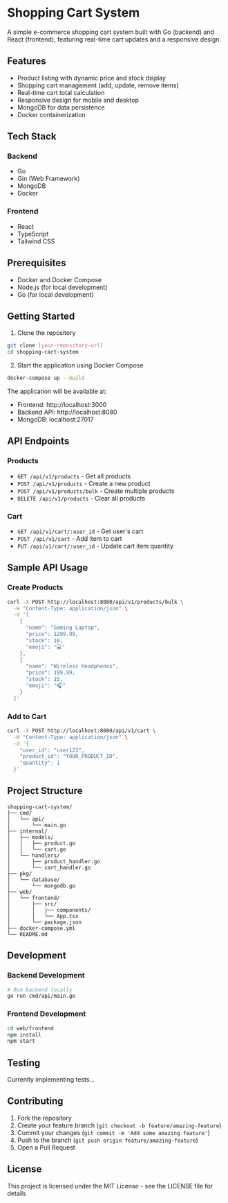 # Shopping Cart System

A simple e-commerce shopping cart system built with Go (backend) and React (frontend), featuring real-time cart updates and a responsive design.

## Features

- Product listing with dynamic price and stock display
- Shopping cart management (add, update, remove items)
- Real-time cart total calculation
- Responsive design for mobile and desktop
- MongoDB for data persistence
- Docker containerization

## Tech Stack

### Backend
- Go
- Gin (Web Framework)
- MongoDB
- Docker

### Frontend
- React
- TypeScript
- Tailwind CSS

## Prerequisites

- Docker and Docker Compose
- Node.js (for local development)
- Go (for local development)

## Getting Started

1. Clone the repository
```bash
git clone [your-repository-url]
cd shopping-cart-system
```

2. Start the application using Docker Compose
```bash
docker-compose up --build
```

The application will be available at:
- Frontend: http://localhost:3000
- Backend API: http://localhost:8080
- MongoDB: localhost:27017

## API Endpoints

### Products
- `GET /api/v1/products` - Get all products
- `POST /api/v1/products` - Create a new product
- `POST /api/v1/products/bulk` - Create multiple products
- `DELETE /api/v1/products` - Clear all products

### Cart
- `GET /api/v1/cart/:user_id` - Get user's cart
- `POST /api/v1/cart` - Add item to cart
- `PUT /api/v1/cart/:user_id` - Update cart item quantity

## Sample API Usage

### Create Products
```bash
curl -X POST http://localhost:8080/api/v1/products/bulk \
  -H "Content-Type: application/json" \
  -d '[
    {
      "name": "Gaming Laptop",
      "price": 1299.99,
      "stock": 10,
      "emoji": "💻"
    },
    {
      "name": "Wireless Headphones",
      "price": 199.99,
      "stock": 15,
      "emoji": "🎧"
    }
  ]'
```

### Add to Cart
```bash
curl -X POST http://localhost:8080/api/v1/cart \
  -H "Content-Type: application/json" \
  -d '{
    "user_id": "user123",
    "product_id": "YOUR_PRODUCT_ID",
    "quantity": 1
  }'
```

## Project Structure

```
shopping-cart-system/
├── cmd/
│   └── api/
│       └── main.go
├── internal/
│   ├── models/
│   │   ├── product.go
│   │   └── cart.go
│   └── handlers/
│       ├── product_handler.go
│       └── cart_handler.go
├── pkg/
│   └── database/
│       └── mongodb.go
├── web/
│   └── frontend/
│       ├── src/
│       │   ├── components/
│       │   └── App.tsx
│       └── package.json
├── docker-compose.yml
└── README.md
```

## Development

### Backend Development
```bash
# Run backend locally
go run cmd/api/main.go
```

### Frontend Development
```bash
cd web/frontend
npm install
npm start
```

## Testing

Currently implementing tests...

## Contributing

1. Fork the repository
2. Create your feature branch (`git checkout -b feature/amazing-feature`)
3. Commit your changes (`git commit -m 'Add some amazing feature'`)
4. Push to the branch (`git push origin feature/amazing-feature`)
5. Open a Pull Request

## License

This project is licensed under the MIT License - see the LICENSE file for details